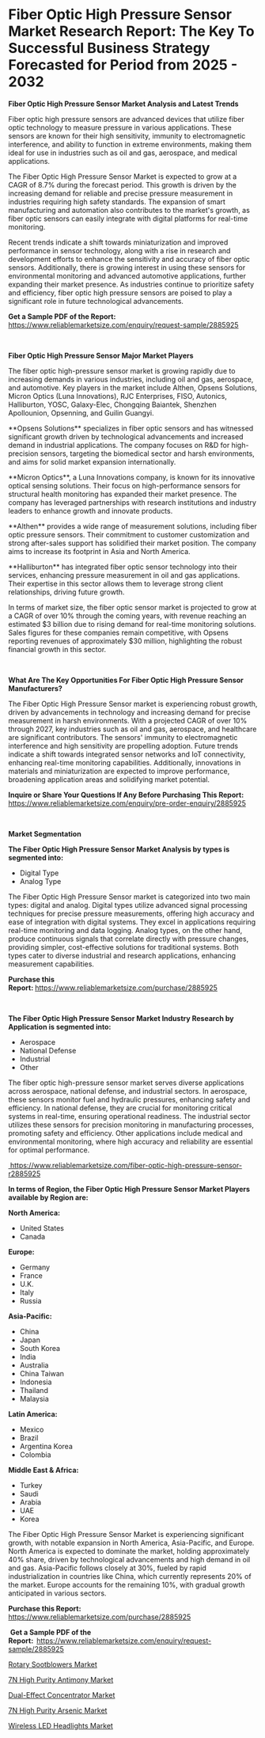 <p><h1>Fiber Optic High Pressure Sensor Market Research Report: The Key To Successful Business Strategy Forecasted for Period from 2025 - 2032</h1></p><p><strong>Fiber Optic High Pressure Sensor Market Analysis and Latest Trends</strong></p>
<p><p>Fiber optic high pressure sensors are advanced devices that utilize fiber optic technology to measure pressure in various applications. These sensors are known for their high sensitivity, immunity to electromagnetic interference, and ability to function in extreme environments, making them ideal for use in industries such as oil and gas, aerospace, and medical applications.</p><p>The Fiber Optic High Pressure Sensor Market is expected to grow at a CAGR of 8.7% during the forecast period. This growth is driven by the increasing demand for reliable and precise pressure measurement in industries requiring high safety standards. The expansion of smart manufacturing and automation also contributes to the market's growth, as fiber optic sensors can easily integrate with digital platforms for real-time monitoring.</p><p>Recent trends indicate a shift towards miniaturization and improved performance in sensor technology, along with a rise in research and development efforts to enhance the sensitivity and accuracy of fiber optic sensors. Additionally, there is growing interest in using these sensors for environmental monitoring and advanced automotive applications, further expanding their market presence. As industries continue to prioritize safety and efficiency, fiber optic high pressure sensors are poised to play a significant role in future technological advancements.</p></p>
<p><strong>Get a Sample PDF of the Report:&nbsp;</strong> <a href="https://www.reliablemarketsize.com/enquiry/request-sample/2885925?utm_campaign=2041&utm_medium=2&utm_source=Github&utm_content=ia&utm_term=13032025&utm_id=fiber-optic-high-pressure-sensor">https://www.reliablemarketsize.com/enquiry/request-sample/2885925</a></p>
<p>&nbsp;</p>
<p><strong>Fiber Optic High Pressure Sensor Major Market Players</strong></p>
<p><p>The fiber optic high-pressure sensor market is growing rapidly due to increasing demands in various industries, including oil and gas, aerospace, and automotive. Key players in the market include Althen, Opsens Solutions, Micron Optics (Luna Innovations), RJC Enterprises, FISO, Autonics, Halliburton, YOSC, Galaxy-Elec, Chongqing Baiantek, Shenzhen Apollounion, Opsenning, and Guilin Guangyi.</p><p>**Opsens Solutions** specializes in fiber optic sensors and has witnessed significant growth driven by technological advancements and increased demand in industrial applications. The company focuses on R&D for high-precision sensors, targeting the biomedical sector and harsh environments, and aims for solid market expansion internationally.</p><p>**Micron Optics**, a Luna Innovations company, is known for its innovative optical sensing solutions. Their focus on high-performance sensors for structural health monitoring has expanded their market presence. The company has leveraged partnerships with research institutions and industry leaders to enhance growth and innovate products.</p><p>**Althen** provides a wide range of measurement solutions, including fiber optic pressure sensors. Their commitment to customer customization and strong after-sales support has solidified their market position. The company aims to increase its footprint in Asia and North America.</p><p>**Halliburton** has integrated fiber optic sensor technology into their services, enhancing pressure measurement in oil and gas applications. Their expertise in this sector allows them to leverage strong client relationships, driving future growth.</p><p>In terms of market size, the fiber optic sensor market is projected to grow at a CAGR of over 10% through the coming years, with revenue reaching an estimated $3 billion due to rising demand for real-time monitoring solutions. Sales figures for these companies remain competitive, with Opsens reporting revenues of approximately $30 million, highlighting the robust financial growth in this sector.</p></p>
<p>&nbsp;</p>
<p><strong>What Are The Key Opportunities For Fiber Optic High Pressure Sensor Manufacturers?</strong></p>
<p><p>The Fiber Optic High Pressure Sensor market is experiencing robust growth, driven by advancements in technology and increasing demand for precise measurement in harsh environments. With a projected CAGR of over 10% through 2027, key industries such as oil and gas, aerospace, and healthcare are significant contributors. The sensors' immunity to electromagnetic interference and high sensitivity are propelling adoption. Future trends indicate a shift towards integrated sensor networks and IoT connectivity, enhancing real-time monitoring capabilities. Additionally, innovations in materials and miniaturization are expected to improve performance, broadening application areas and solidifying market potential.</p></p>
<p><strong>Inquire or Share Your Questions If Any Before Purchasing This Report:</strong> <a href="https://www.reliablemarketsize.com/enquiry/pre-order-enquiry/2885925?utm_campaign=2041&utm_medium=2&utm_source=Github&utm_content=ia&utm_term=13032025&utm_id=fiber-optic-high-pressure-sensor">https://www.reliablemarketsize.com/enquiry/pre-order-enquiry/2885925</a></p>
<p>&nbsp;</p>
<p><strong>Market Segmentation</strong></p>
<p><strong>The Fiber Optic High Pressure Sensor Market Analysis by types is segmented into:</strong></p>
<p><ul><li>Digital Type</li><li>Analog Type</li></ul></p>
<p><p>The Fiber Optic High Pressure Sensor market is categorized into two main types: digital and analog. Digital types utilize advanced signal processing techniques for precise pressure measurements, offering high accuracy and ease of integration with digital systems. They excel in applications requiring real-time monitoring and data logging. Analog types, on the other hand, produce continuous signals that correlate directly with pressure changes, providing simpler, cost-effective solutions for traditional systems. Both types cater to diverse industrial and research applications, enhancing measurement capabilities.</p></p>
<p><strong>Purchase this Report:&nbsp;</strong><a href="https://www.reliablemarketsize.com/purchase/2885925?utm_campaign=2041&utm_medium=2&utm_source=Github&utm_content=ia&utm_term=13032025&utm_id=fiber-optic-high-pressure-sensor">https://www.reliablemarketsize.com/purchase/2885925</a></p>
<p>&nbsp;</p>
<p><strong>The Fiber Optic High Pressure Sensor Market Industry Research by Application is segmented into:</strong></p>
<p><ul><li>Aerospace</li><li>National Defense</li><li>Industrial</li><li>Other</li></ul></p>
<p><p>The fiber optic high-pressure sensor market serves diverse applications across aerospace, national defense, and industrial sectors. In aerospace, these sensors monitor fuel and hydraulic pressures, enhancing safety and efficiency. In national defense, they are crucial for monitoring critical systems in real-time, ensuring operational readiness. The industrial sector utilizes these sensors for precision monitoring in manufacturing processes, promoting safety and efficiency. Other applications include medical and environmental monitoring, where high accuracy and reliability are essential for optimal performance.</p></p>
<p><a href="https://www.reliablemarketsize.com/fiber-optic-high-pressure-sensor-r2885925?utm_campaign=2041&utm_medium=2&utm_source=Github&utm_content=ia&utm_term=13032025&utm_id=fiber-optic-high-pressure-sensor">&nbsp;https://www.reliablemarketsize.com/fiber-optic-high-pressure-sensor-r2885925</a></p>
<p><strong>In terms of Region, the Fiber Optic High Pressure Sensor Market Players available by Region are:</strong></p>
<p>
    <p> <strong> North America: </strong>
        <ul>
            <li>United States</li>
            <li>Canada</li>
        </ul>
        </p> 
    <p> <strong> Europe: </strong>
        <ul>
            <li>Germany</li>
            <li>France</li>
            <li>U.K.</li>
            <li>Italy</li>
            <li>Russia</li>
        </ul>
        </p> 
    <p> <strong> Asia-Pacific: </strong>
        <ul>
            <li>China</li>
            <li>Japan</li>
            <li>South Korea</li>
            <li>India</li>
            <li>Australia</li>
            <li>China Taiwan</li>
            <li>Indonesia</li>
            <li>Thailand</li>
            <li>Malaysia</li>
        </ul>
        </p> 
    <p> <strong> Latin America: </strong>
        <ul>
            <li>Mexico</li>
            <li>Brazil</li>
            <li>Argentina Korea</li>
            <li>Colombia</li>
        </ul>
        </p> 
    <p> <strong> Middle East & Africa: </strong>
        <ul>
            <li>Turkey</li>
            <li>Saudi</li>
            <li>Arabia</li>
            <li>UAE</li>
            <li>Korea</li>
        </ul>
    </p>
    </p>
<p><p>The Fiber Optic High Pressure Sensor Market is experiencing significant growth, with notable expansion in North America, Asia-Pacific, and Europe. North America is expected to dominate the market, holding approximately 40% share, driven by technological advancements and high demand in oil and gas. Asia-Pacific follows closely at 30%, fueled by rapid industrialization in countries like China, which currently represents 20% of the market. Europe accounts for the remaining 10%, with gradual growth anticipated in various sectors.</p></p>
<p><strong>Purchase this Report: </strong><a href="https://www.reliablemarketsize.com/purchase/2885925?utm_campaign=2041&utm_medium=2&utm_source=Github&utm_content=ia&utm_term=13032025&utm_id=fiber-optic-high-pressure-sensor">https://www.reliablemarketsize.com/purchase/2885925</a></p>
<p>&nbsp;<strong>Get a Sample PDF of the Report:&nbsp;&nbsp;</strong><a href="https://www.reliablemarketsize.com/enquiry/request-sample/2885925?utm_campaign=2041&utm_medium=2&utm_source=Github&utm_content=ia&utm_term=13032025&utm_id=fiber-optic-high-pressure-sensor">https://www.reliablemarketsize.com/enquiry/request-sample/2885925</a></p>
<p><strong></strong></p>
<p><p><a href="https://github.com/dahcheeviola/Market-Research-Report-List-1/blob/main/rotary-sootblowers-market.md?utm_campaign=2041&utm_medium=2&utm_source=Github&utm_content=ia&utm_term=13032025&utm_id=fiber-optic-high-pressure-sensor">Rotary Sootblowers Market</a></p><p><a href="https://github.com/dichkotuanny/Market-Research-Report-List-1/blob/main/7n-high-purity-antimony-market.md?utm_campaign=2041&utm_medium=2&utm_source=Github&utm_content=ia&utm_term=13032025&utm_id=fiber-optic-high-pressure-sensor">7N High Purity Antimony Market</a></p><p><a href="https://github.com/marrahcerpas05/Market-Research-Report-List-1/blob/main/dual-effect-concentrator-market.md?utm_campaign=2041&utm_medium=2&utm_source=Github&utm_content=ia&utm_term=13032025&utm_id=fiber-optic-high-pressure-sensor">Dual-Effect Concentrator Market</a></p><p><a href="https://github.com/leiliariahxw/Market-Research-Report-List-1/blob/main/7n-high-purity-arsenic-market.md?utm_campaign=2041&utm_medium=2&utm_source=Github&utm_content=ia&utm_term=13032025&utm_id=fiber-optic-high-pressure-sensor">7N High Purity Arsenic Market</a></p><p><a href="https://github.com/rojannovarwd/Market-Research-Report-List-1/blob/main/wireless-led-headlights-market.md?utm_campaign=2041&utm_medium=2&utm_source=Github&utm_content=ia&utm_term=13032025&utm_id=fiber-optic-high-pressure-sensor">Wireless LED Headlights Market</a></p></p>